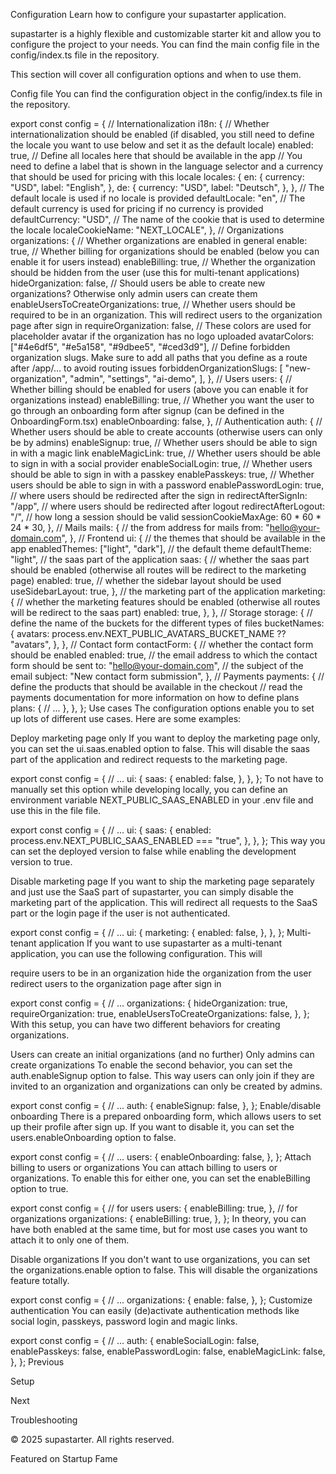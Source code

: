 Configuration
Learn how to configure your supastarter application.

supastarter is a highly flexible and customizable starter kit and allow you to configure the project to your needs. You can find the main config file in the config/index.ts file in the repository.

This section will cover all configuration options and when to use them.

Config file
You can find the configuration object in the config/index.ts file in the repository.


export const config = {
    // Internationalization
	i18n: {
        // Whether internationalization should be enabled (if disabled, you still need to define the locale you want to use below and set it as the default locale)
		enabled: true,
        // Define all locales here that should be available in the app
        // You need to define a label that is shown in the language selector and a currency that should be used for pricing with this locale
		locales: {
			en: {
				currency: "USD",
				label: "English",
			},
			de: {
				currency: "USD",
				label: "Deutsch",
			},
		},
        // The default locale is used if no locale is provided
		defaultLocale: "en",
        // The default currency is used for pricing if no currency is provided
		defaultCurrency: "USD",
        // The name of the cookie that is used to determine the locale
		localeCookieName: "NEXT_LOCALE",
	},
    // Organizations
	organizations: {
        // Whether organizations are enabled in general
		enable: true,
        // Whether billing for organizations should be enabled (below you can enable it for users instead)
		enableBilling: true,
        // Whether the organization should be hidden from the user (use this for multi-tenant applications)
		hideOrganization: false,
        // Should users be able to create new organizations? Otherwise only admin users can create them
		enableUsersToCreateOrganizations: true,
        // Whether users should be required to be in an organization. This will redirect users to the organization page after sign in
		requireOrganization: false,
        // These colors are used for placeholder avatar if the organization has no logo uploaded
		avatarColors: ["#4e6df5", "#e5a158", "#9dbee5", "#ced3d9"],
        // Define forbidden organization slugs. Make sure to add all paths that you define as a route after /app/... to avoid routing issues
		forbiddenOrganizationSlugs: [
			"new-organization",
			"admin",
			"settings",
			"ai-demo",
		],
	},
    // Users
	users: {
        // Whether billing should be enabled for users (above you can enable it for organizations instead)
		enableBilling: true,
        // Whether you want the user to go through an onboarding form after signup (can be defined in the OnboardingForm.tsx)
		enableOnboarding: false,
	},
    // Authentication
	auth: {
        // Whether users should be able to create accounts (otherwise users can only be by admins)
		enableSignup: true,
  // Whether users should be able to sign in with a magic link
        enableMagicLink: true,
  // Whether users should be able to sign in with a social provider
		enableSocialLogin: true,
  // Whether users should be able to sign in with a passkey
		enablePasskeys: true,
  // Whether users should be able to sign in with a password
		enablePasswordLogin: true,
        // where users should be redirected after the sign in
		redirectAfterSignIn: "/app",
        // where users should be redirected after logout
		redirectAfterLogout: "/",
        // how long a session should be valid
		sessionCookieMaxAge: 60 * 60 * 24 * 30,
	},
    // Mails
	mails: {
        // the from address for mails
		from: "hello@your-domain.com",
	},
    // Frontend
	ui: {
        // the themes that should be available in the app
		enabledThemes: ["light", "dark"],
        // the default theme
		defaultTheme: "light",
        // the saas part of the application
		saas: {
            // whether the saas part should be enabled (otherwise all routes will be redirect to the marketing page)
			enabled: true,
            // whether the sidebar layout should be used
			useSidebarLayout: true,
		},
        // the marketing part of the application
		marketing: {
            // whether the marketing features should be enabled (otherwise all routes will be redirect to the saas part)
			enabled: true,
		},
	},
    // Storage
	storage: {
        // define the name of the buckets for the different types of files
		bucketNames: {
			avatars: process.env.NEXT_PUBLIC_AVATARS_BUCKET_NAME ?? "avatars",
		},
	},
    // Contact form
    contactForm: {
        // whether the contact form should be enabled
        enabled: true,
        // the email address to which the contact form should be sent
        to: "hello@your-domain.com",
        // the subject of the email
        subject: "New contact form submission",
    },
    // Payments
	payments: {
        // define the products that should be available in the checkout
        // read the payments documentation for more information on how to define plans
		plans: {
            // ...
		},
	},
};
Use cases
The configuration options enable you to set up lots of different use cases. Here are some examples:

Deploy marketing page only
If you want to deploy the marketing page only, you can set the ui.saas.enabled option to false. This will disable the saas part of the application and redirect requests to the marketing page.


export const config = {
    // ...
    ui: {
        saas: {
            enabled: false,
        },
    },
};
To not have to manually set this option while developing locally, you can define an environment variable NEXT_PUBLIC_SAAS_ENABLED in your .env file and use this in the file file.


export const config = {
    // ...
    ui: {
        saas: {
            enabled: process.env.NEXT_PUBLIC_SAAS_ENABLED === "true",
        },
    },
};
This way you can set the deployed version to false while enabling the development version to true.

Disable marketing page
If you want to ship the marketing page separately and just use the SaaS part of supastarter, you can simply disable the marketing part of the application. This will redirect all requests to the SaaS part or the login page if the user is not authenticated.


export const config = {
    // ...
    ui: {
        marketing: {
            enabled: false,
        },
    },
};
Multi-tenant application
If you want to use supastarter as a multi-tenant application, you can use the following configuration. This will

require users to be in an organization
hide the organization from the user
redirect users to the organization page after sign in

export const config = {
    // ...
    organizations: {
        hideOrganization: true,
        requireOrganization: true,
        enableUsersToCreateOrganizations: false,
    },
};
With this setup, you can have two different behaviors for creating organizations.

Users can create an initial organizations (and no further)
Only admins can create organizations
To enable the second behavior, you can set the auth.enableSignup option to false. This way users can only join if they are invited to an organization and organizations can only be created by admins.


export const config = {
    // ...
    auth: {
        enableSignup: false,
    },
};
Enable/disable onboarding
There is a prepared onboarding form, which allows users to set up their profile after sign up. If you want to disable it, you can set the users.enableOnboarding option to false.


export const config = {
    // ...
    users: {
        enableOnboarding: false,
    },
};
Attach billing to users or organizations
You can attach billing to users or organizations. To enable this for either one, you can set the enableBilling option to true.


export const config = {
    // for users
    users: {
        enableBilling: true,
    },
    // for organizations
    organizations: {
        enableBilling: true,
    },
};
In theory, you can have both enabled at the same time, but for most use cases you want to attach it to only one of them.

Disable organizations
If you don't want to use organizations, you can set the organizations.enable option to false. This will disable the organizations feature totally.


export const config = {
    // ...
    organizations: {
        enable: false,
    },
};
Customize authentication
You can easily (de)activate authentication methods like social login, passkeys, password login and magic links.


export const config = {
    // ...
    auth: {
        enableSocialLogin: false,
        enablePasskeys: false,
        enablePasswordLogin: false,
        enableMagicLink: false,
    },
};
Previous

Setup

Next

Troubleshooting

© 2025 supastarter. All rights reserved.

Featured on Startup Fame




